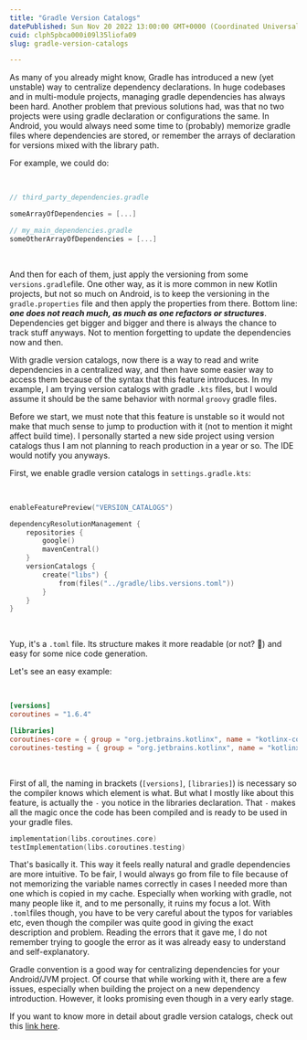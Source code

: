 ```yaml
---
title: "Gradle Version Catalogs"
datePublished: Sun Nov 20 2022 13:00:00 GMT+0000 (Coordinated Universal Time)
cuid: clph5pbca000i09l35liofa09
slug: gradle-version-catalogs

---
```



As many of you already might know, Gradle has introduced a new (yet unstable) way to centralize dependency declarations. In huge codebases and in multi-module projects, managing gradle dependencies has always been hard. Another problem that previous solutions had, was that no two projects were using gradle declaration or configurations the same. In Android, you would always need some time to (probably) memorize gradle files where dependencies are stored, or remember the arrays of declaration for versions mixed with the library path.

For example, we could do:

&nbsp;

```groovy
// third_party_dependencies.gradle

someArrayOfDependencies = [...]

// my_main_dependencies.gradle
someOtherArrayOfDependencies = [...]
```

&nbsp;

And then for each of them, just apply the versioning from some `versions.gradle`file. One other way, as it is more common in new Kotlin projects, but not so much on Android, is to keep the versioning in the `gradle.properties` file and then apply the properties from there. Bottom line: ***one does not reach much, as much as one refactors or structures***. Dependencies get bigger and bigger and there is always the chance to track stuff anyways. Not to mention forgetting to update the dependencies now and then.

With gradle version catalogs, now there is a way to read and write dependencies in a centralized way, and then have some easier way to access them because of the syntax that this feature introduces. In my example, I am trying version catalogs with gradle `.kts` files, but I would assume it should be the same behavior with normal `groovy` gradle files.

Before we start, we must note that this feature is unstable so it would not make that much sense to jump to production with it (not to mention it might affect build time). I personally started a new side project using version catalogs thus I am not planning to reach production in a year or so. The IDE would notify you anyways. 

First, we enable gradle version catalogs in `settings.gradle.kts`:

&nbsp;

```kotlin
enableFeaturePreview("VERSION_CATALOGS")

dependencyResolutionManagement {
    repositories {
        google()
        mavenCentral()
    }
    versionCatalogs {
        create("libs") {
            from(files("../gradle/libs.versions.toml"))
        }
    }
}
```

&nbsp;

Yup, it's a `.toml` file. Its structure makes it more readable (or not? 🙈) and easy for some nice code generation.

Let's see an easy example:

&nbsp;

```toml
[versions]
coroutines = "1.6.4"

[libraries]
coroutines-core = { group = "org.jetbrains.kotlinx", name = "kotlinx-coroutines-core", version.ref = "coroutines" }
coroutines-testing = { group = "org.jetbrains.kotlinx", name = "kotlinx-coroutines-test", version.ref = "coroutines" }
```

&nbsp;

First of all, the naming in brackets (`[versions]`, `[libraries]`) is necessary so the compiler knows which element is what. But what I mostly like about this feature, is actually the `-` you notice in the libraries declaration. That `-` makes all the magic once the code has been compiled and is ready to be used in your gradle files.

```kotlin
implementation(libs.coroutines.core)
testImplementation(libs.coroutines.testing)
```

That's basically it. This way it feels really natural and gradle dependencies are more intuitive. To be fair, I would always go from file to file because of not memorizing the variable names correctly in cases I needed more than one which is copied in my cache. Especially when working with gradle, not many people like it, and to me personally, it ruins my focus a lot.
With `.toml`files though, you have to be very careful about the typos for variables etc, even though the compiler was quite good in giving the exact description and problem. Reading the errors that it gave me, I do not remember trying to google the error as it was already easy to understand and self-explanatory.

Gradle convention is a good way for centralizing dependencies for your Android/JVM project. Of course that while working with it, there are a few issues, especially when building the project on a new dependency introduction. However, it looks promising even though in a very early stage.

If you want to know more in detail about gradle version catalogs, check out this [link here](https://docs.gradle.org/current/userguide/platforms.html).
